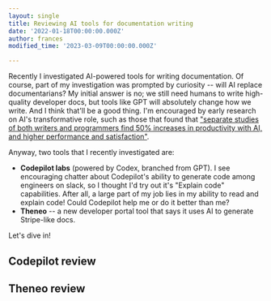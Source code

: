 ```yaml
---
layout: single
title: Reviewing AI tools for documentation writing
date: '2022-01-18T00:00:00.000Z'
author: frances
modified_time: '2023-03-09T00:00:00.000Z'

---
```


Recently I investigated AI-powered tools for writing documentation. Of course, part of my investigation was prompted by curiosity -- will AI replace documentarians?  My initial answer is no; we still need humans to write high-quality developer docs, but tools like GPT will absolutely change how we write. And I think that'll be a good thing. I'm encouraged by early research on AI's transformative role, such as those that found that ["separate studies of both writers and programmers find 50% increases in productivity with AI, and higher performance and satisfaction"](https://twitter.com/emollick/status/1631397931604488194).

Anyway, two tools that I recently investigated are:

- **Codepilot labs** (powered by Codex, branched from GPT). I see encouraging chatter about Codepilot's ability to generate code among engineers on slack, so I thought I'd try out it's "Explain code" capabilities. After all, a large part of my job lies in my ability to read and explain code! Could Codepilot help me or do it better than me?
- **Theneo** -- a new developer portal tool that says it uses AI to generate Stripe-like docs.

Let's dive in!



Codepilot review 
----

Theneo review
---











